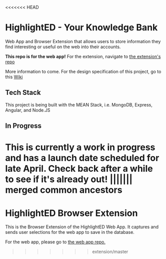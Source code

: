 <<<<<<< HEAD
# HighlightED - Your Knowledge Bank

Web App and Browser Extension that allows users to store information they find interesting or useful on the web into their accounts.

**This repo is for the web app!** For the extension, navigate to [the extension's repo](https://github.com/felipegontijo/highlighted-extension)

More information to come. For the design specification of this project, go to this [Wiki](https://github.com/felipegontijo/highlighted/wiki/Software-Design-Specification)

## Tech Stack

This project is being built with the MEAN Stack, i.e. MongoDB, Express, Angular, and Node.JS

## In Progress

This is currently a work in progress and has a launch date scheduled for late April. Check back after a while to see if it's already out!
||||||| merged common ancestors
=======
# HighlightED Browser Extension

This is the Browser Extension of the HighlightED Web App. It captures and sends user selections for the web app to save in the database.

For the web app, please go to [the web app repo.](https://github.com/felipegontijo/highlighted)
>>>>>>> extension/master
